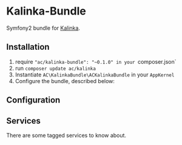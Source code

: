 # Kalinka-Bundle

Symfony2 bundle for [Kalinka](https://github.com/AmericanCouncils/kalinka).

## Installation ##

1. require `"ac/kalinka-bundle": "~0.1.0" in your `composer.json`
2. run `composer update ac/kalinka`
3. Instantiate `AC\KalinkaBundle\ACKalinkaBundle` in your `AppKernel`
4. Configure the bundle, described below:

## Configuration ##

## Services ##

There are some tagged services to know about.
